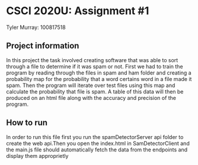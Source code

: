 # CSCI 2020U: Assignment #1
 Tyler Murray: 100817518

## Project information
In this project the task involved creating software that was able to sort through a file to determine if it was spam or not. First we had to train the program by reading through the files in spam and ham folder and creating a probability map for the probability that a word certains word in a file made it spam. Then the program will iterate over test files using this map and calculate the probability that file is spam. A table of this data will then be produced on an html file along with the accuracy and precision of the program.    


## How to run
In order to run this file first you run the spamDetectorServer api folder to create the web api.Then you open the index.html in SamDetectorClient and the main.js file should automatically fetch the data from the endpoints and display them approprietly


